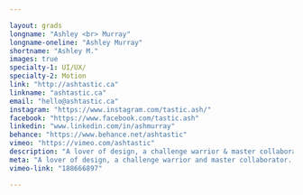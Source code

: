 ```yaml
---

layout: grads
longname: "Ashley <br> Murray"
longname-oneline: "Ashley Murray"
shortname: "Ashley M."
images: true
specialty-1: UI/UX/
specialty-2: Motion
link: "http://ashtastic.ca"
linkname: "ashtastic.ca"
email: "hello@ashtastic.ca"
instagram: "https://www.instagram.com/tastic.ash/"
facebook: "https://www.facebook.com/tastic.ash"
linkedin: "www.linkedin.com/in/ashmurray"
behance: "https://www.behance.net/ashtastic"
vimeo: "https://vimeo.com/ashtastic"
description: "A lover of design, a challenge warrior & master collaborator. I stretch the boundaries, armed with weird & logical creativity. Ash Tastic is my moniker. Life’s a party & I’m a designer."
meta: "A lover of design, a challenge warrior and master collaborator. I stretch the boundaries, armed with weird and logical creativity. Ash Tastic is my moniker. Life’s a party and I’m a designer."
vimeo-link: "188666897"

---
```

